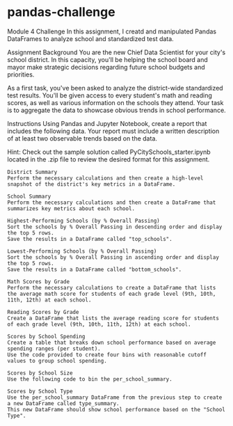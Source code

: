 # pandas-challenge
Module 4 Challenge
In this assignment, I creatd and manipulated Pandas DataFrames to analyze school and standardized test data.

Assignment Background
You are the new Chief Data Scientist for your city's school district. In this capacity, you'll be helping the school board and mayor make strategic decisions regarding future school budgets and priorities.

As a first task, you've been asked to analyze the district-wide standardized test results. You'll be given access to every student's math and reading scores, as well as various information on the schools they attend. Your task is to aggregate the data to showcase obvious trends in school performance.

Instructions
Using Pandas and Jupyter Notebook, create a report that includes the following data. Your report must include a written description of at least two observable trends based on the data.

Hint: Check out the sample solution called PyCitySchools_starter.ipynb located in the .zip file to review the desired format for this assignment.

    District Summary
    Perform the necessary calculations and then create a high-level snapshot of the district's key metrics in a DataFrame.

    School Summary
    Perform the necessary calculations and then create a DataFrame that summarizes key metrics about each school.

    Highest-Performing Schools (by % Overall Passing)
    Sort the schools by % Overall Passing in descending order and display the top 5 rows.
    Save the results in a DataFrame called "top_schools".

    Lowest-Performing Schools (by % Overall Passing)
    Sort the schools by % Overall Passing in ascending order and display the top 5 rows.
    Save the results in a DataFrame called "bottom_schools".

    Math Scores by Grade
    Perform the necessary calculations to create a DataFrame that lists the average math score for students of each grade level (9th, 10th, 11th, 12th) at each school.

    Reading Scores by Grade
    Create a DataFrame that lists the average reading score for students of each grade level (9th, 10th, 11th, 12th) at each school.

    Scores by School Spending
    Create a table that breaks down school performance based on average spending ranges (per student).
    Use the code provided to create four bins with reasonable cutoff values to group school spending.

    Scores by School Size
    Use the following code to bin the per_school_summary.

    Scores by School Type
    Use the per_school_summary DataFrame from the previous step to create a new DataFrame called type_summary.
    This new DataFrame should show school performance based on the "School Type".
